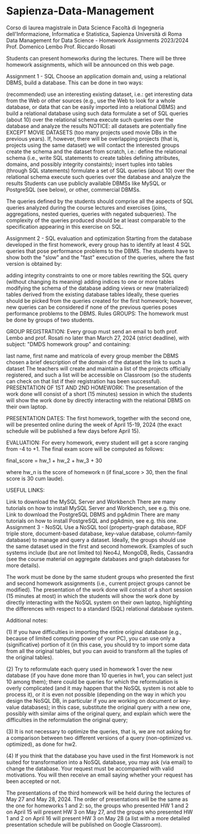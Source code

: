 # Sapienza-Data-Management

Corso di laurea magistrale in Data Science
Facoltà di Ingegneria dell'Informazione, Informatica e Statistica, Sapienza Università di Roma
Data Management for Data Science -
Homework Assignments
2023/2024
Prof. Domenico Lembo
Prof. Riccardo Rosati

Students can present homeworks during the lectures. There will be three homework assignments, which will be announced on this web page.

Assignment 1 - SQL
Choose an application domain and, using a relational DBMS, build a database. This can be done in two ways:

(recommended) use an interesting existing dataset, i.e.:
get interesting data from the Web or other sources (e.g., use the Web to look for a whole database, or data that can be easily imported into a relational DBMS) and build a relational database using such data
formulate a set of SQL queries (about 10) over the relational schema
execute such queries over the database and analyze the results
NOTICE: all datasets are potentially fine EXCEPT MOVIE DATASETS (too many projects used movie DBs in the previous years). If, however, there will be overlapping projects (that is, projects using the same dataset) we will contact the interested groups
create the schema and the dataset from scratch, i.e.:
define the relational schema (i.e., write SQL statements to create tables defining attributes, domains, and possibly integrity constaints);
insert tuples into tables (through SQL statements)
formulate a set of SQL queries (about 10) over the relational schema
execute such queries over the database and analyze the results
Students can use publicly available DBMSs like MySQL or PostgreSQL (see below), or other, commercial DBMSs.

The queries defined by the students should comprise all the aspects of SQL queries analyzed during the course lectures and exercises (joins, aggregations, nested queries, queries with negated subqueries). The complexity of the queries produced should be at least comparable to the specification appearing in this exercise on SQL.

Assignment 2 - SQL evaluation and optimization
Starting from the database developed in the first homework, every group has to identify at least 4 SQL queries that pose performance problems to the DBMS. The students have to show both the "slow" and the "fast" execution of the queries, where the fast version is obtained by:

adding integrity constraints to one or more tables
rewriting the SQL query (without changing its meaning)
adding indices to one or more tables
modifying the schema of the database
adding views or new (materialized) tables derived from the existing database tables
Ideally, these queries should be picked from the queries created for the first homework; however, new queries can be considered if none of the previous queries poses performance problems to the DBMS.
Rules
GROUPS: The homework must be done by groups of two students.

GROUP REGISTRATION: Every group must send an email to both prof. Lembo and prof. Rosati no later than March 27, 2024 (strict deadline), with subject: "DMDS homework group" and containing:

last name, first name and matricola of every group member
the DBMS chosen
a brief description of the domain of the dataset
the link to such a dataset
The teachers will create and maintain a list of the projects officially registered, and such a list will be accessible on Classroom (so the students can check on that list if their registration has been successful).
PRESENTATION OF 1ST AND 2ND HOMEWORK: The presentation of the work done wlll consist of a short (15 minutes) session in which the students will show the work done by directly interacting with the relational DBMS on their own laptop.

PRESENTATION DATES: The first homework, together with the second one, will be presented online during the week of April 15-19, 2024 (the exact schedule will be published a few days before April 15).

EVALUATION: For every homework, every student will get a score ranging from -4 to +1. The final exam score will be computed as follows:

final_score = hw_1 + hw_2 + hw_3 + 30

where hw_n is the score of homework n (if final_score > 30, then the final score is 30 cum laude).

USEFUL LINKS:

Link to download the MySQL Server and Workbench
There are many tutorials on how to install MySQL Server and Workbench, see e.g. this one.
Link to download the PostgreSQL DBMS and pgAdmin
There are many tutorials on how to install PostgreSQL and pgAdmin, see e.g. this one.
Assignment 3 - NoSQL
Use a NoSQL tool (property-graph database, RDF triple store, document-based database, key-value database, column-family database) to manage and query a dataset. Ideally, the groups should use the same dataset used in the first and second homework. Examples of such systems include (but are not limited to) Neo4J, MongoDB, Redis, Cassandra (see the course material on aggregate databases and graph databases for more details).

The work must be done by the same student groups who presented the first and second homework assignments (i.e., current project groups cannot be modified). The presentation of the work done will consist of a short session (15 minutes at most) in which the students will show the work done by directly interacting with the NoSQL system on their own laptop, highlighting the differences with respect to a standard (SQL) relational database system.

Additional notes:

(1) If you have difficulties in importing the entire original database (e.g., because of limited computing power of your PC), you can use only a (significative) portion of it (in this case, you should try to import some data from all the original tables, but you can avoid to transform all the tuples of the original tables).

(2) Try to reformulate each query used in homework 1 over the new database (if you have done more than 10 queries in hw1, you can select just 10 among them); there could be queries for which the reformulation is overly complicated (and it may happen that the NoSQL system is not able to process it), or it is even not possible (depending on the way in which you design the NoSQL DB, in particular if you are working on document or key-value databases); in this case, substitute the original query with a new one, possibly with similar aims of the original query, and explain which were the difficulties in the reformulation the original query;

(3) It is not necessary to optimize the queries, that is, we are not asking for a comparison between two different versions of a query (non-optimized vs. optimized), as done for hw2.

(4) If you think that the database you have used in the first Homework is not suited for transformation into a NoSQL database, you may ask (via email) to change the database. Your request must be accompanied with valid motivations. You will then receive an email saying whether your request has been accepted or not.

The presentations of the third homework will be held during the lectures of May 27 and May 28, 2024. The order of presentations will be the same as the one for homeworks 1 and 2: so, the groups who presented HW 1 and 2 on April 15 will present HW 3 on May 27, and the groups who presented HW 1 and 2 on April 16 will present HW 3 on May 28 (a list with a more detailed presentation schedule will be published on Google Classroom).


